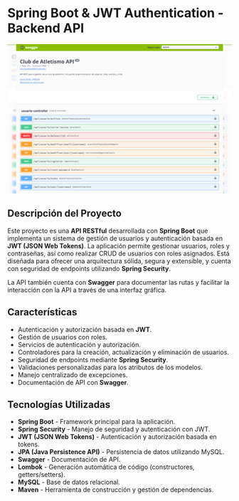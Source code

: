 # Spring Boot & JWT Authentication - Backend API
![swagger](../images/swagger.png) 
## Descripción del Proyecto

Este proyecto es una **API RESTful** desarrollada con **Spring Boot** que implementa un sistema de gestión de usuarios y autenticación basada en **JWT (JSON Web Tokens)**. 
La aplicación permite gestionar usuarios, roles y contraseñas, así como realizar CRUD de usuarios con roles asignados. 
Está diseñada para ofrecer una arquitectura sólida, segura y extensible, y cuenta con seguridad de endpoints utilizando **Spring Security**.

La API también cuenta con **Swagger** para documentar las rutas y facilitar la interacción con la API a través de una interfaz gráfica.

## Características

- Autenticación y autorización basada en **JWT**.
- Gestión de usuarios con roles.
- Servicios de autenticación y autorización.
- Controladores para la creación, actualización y eliminación de usuarios.
- Seguridad de endpoints mediante **Spring Security**.
- Validaciones personalizadas para los atributos de los modelos.
- Manejo centralizado de excepciones.
- Documentación de API con **Swagger**.

## Tecnologías Utilizadas

- **Spring Boot** - Framework principal para la aplicación.
- **Spring Security** - Manejo de seguridad y autenticación con JWT.
- **JWT (JSON Web Tokens)** - Autenticación y autorización basada en tokens.
- **JPA (Java Persistence API)** - Persistencia de datos utilizando MySQL.
- **Swagger** - Documentación de API.
- **Lombok** - Generación automática de código (constructores, getters/setters).
- **MySQL** - Base de datos relacional.
- **Maven** - Herramienta de construcción y gestión de dependencias.
